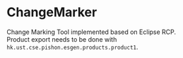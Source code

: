 # ChangeMarker
Change Marking Tool implemented based on Eclipse RCP.   
Product export needs to be done with `hk.ust.cse.pishon.esgen.products.product1`.
